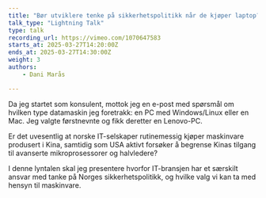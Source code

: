 ```yaml
---
title: "Bør utviklere tenke på sikkerhetspolitikk når de kjøper laptop?"
talk_type: "Lightning Talk"
type: talk
recording_url: https://vimeo.com/1070647583
starts_at: 2025-03-27T14:20:00Z
ends_at: 2025-03-27T14:30:00Z
weight: 3
authors:
    - Dani Marås

---
```

Da jeg startet som konsulent, mottok jeg en e-post med spørsmål om hvilken type datamaskin jeg foretrakk: en PC med Windows/Linux eller en Mac. Jeg valgte førstnevnte og fikk deretter en Lenovo-PC.

Er det uvesentlig at norske IT-selskaper rutinemessig kjøper maskinvare produsert i Kina, samtidig som USA aktivt forsøker å begrense Kinas tilgang til avanserte mikroprosessorer og halvledere?

I denne lyntalen skal jeg presentere hvorfor IT-bransjen har et særskilt ansvar med tanke på Norges sikkerhetspolitikk, og hvilke valg vi kan ta med hensyn til maskinvare.


